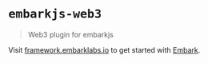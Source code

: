 # `embarkjs-web3`

> Web3 plugin for embarkjs

Visit [framework.embarklabs.io](https://framework.embarklabs.io/) to get started with
[Embark](https://github.com/embarklabs/embark).
